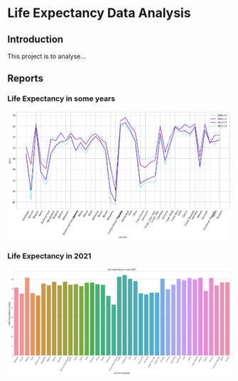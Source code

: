 # Life Expectancy Data Analysis

## Introduction

This project is to analyse...

## Reports

### Life Expectancy in some years

![Life Expectancy in some years](/reports/figures/life-expectancy-in-some-years.png "Life Expectancy in some years")

### Life Expectancy in 2021

![Life Expectancy in 2021](/reports/figures/life-expectancy-in-2021.png "Life Expectancy in 2021")
